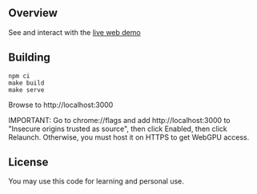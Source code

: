 ## Overview

See and interact with the [live web demo](https://karl-pickett.dev/galaxy/index.html)


## Building

```
npm ci
make build
make serve
```

Browse to http://localhost:3000

IMPORTANT: Go to chrome://flags and add http://localhost:3000 to "Insecure
origins trusted as source", then click Enabled, then click Relaunch.  Otherwise, you must
host it on HTTPS to get WebGPU access.


## License

You may use this code for learning and personal use.
